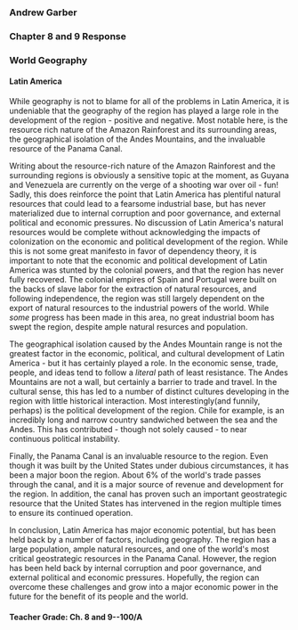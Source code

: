 ### Andrew Garber
### Chapter 8 and 9 Response
### World Geography
#### Latin America

While geography is not to blame for all of the problems in Latin America, it is undeniable that the geography of the region has played a large role in the development of the region - positive and negative. Most notable here, is the resource rich nature of the Amazon Rainforest and its surrounding areas, the geographical isolation of the Andes Mountains, and the invaluable resource of the Panama Canal. 

Writing about the resource-rich nature of the Amazon Rainforest and the surrounding regions is obviously a sensitive topic at the moment, as Guyana and Venezuela are currently on the verge of a shooting war over oil - fun! Sadly, this does reinforce the point that Latin America has plentiful natural resources that could lead to a fearsome industrial base, but has never materialized due to internal corruption and poor governance, and external political and economic pressures. No discussion of Latin America's natural resources would be complete without acknowledging the impacts of colonization on the economic and political development of the region. While this is not some great manifesto in favor of dependency theory, it is important to note that the economic and political development of Latin America was stunted by the colonial powers, and that the region has never fully recovered. The colonial empires of Spain and Portugal were built on the backs of slave labor for the extraction of natural resources, and following independence, the region was still largely dependent on the export of natural resources to the industrial powers of the world. While *some* progress has been made in this area, no great industrial boom has swept the region, despite ample natural resurces and population. 

The geographical isolation caused by the Andes Mountain range is not the greatest factor in the economic, political, and cultural development of Latin America - but it has certainly played a role. In the economic sense, trade, people, and ideas tend to follow a *literal* path of least resistance. The Andes Mountains are not a wall, but certainly a barrier to trade and travel. In the cultural sense, this has led to a number of distinct cultures developing in the region with little historical interaction. Most interestingly(and funnily, perhaps) is the political development of the region. Chile for example, is an incredibly long and narrow country sandwiched between the sea and the Andes. This has contributed - though not solely caused - to near continuous political instability.

Finally, the Panama Canal is an invaluable resource to the region. Even though it was built by the United States under dubious circumstances, it has been a major boon the region. About 6% of the world's trade passes through the canal, and it is a major source of revenue and development for the region. In addition, the canal has proven such an important geostrategic resource that the United States has intervened in the region multiple times to ensure its continued operation. 

In conclusion, Latin America has major economic potential, but has been held back by a number of factors, including geography. The region has a large population, ample natural resources, and one of the world's most critical geostrategic resources in the Panama Canal. However, the region has been held back by internal corruption and poor governance, and external political and economic pressures. Hopefully, the region can overcome these challenges and grow into a major economic power in the future for the benefit of its people and the world.

#### Teacher Grade: Ch. 8 and 9--100/A
